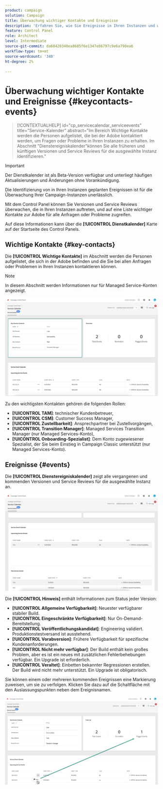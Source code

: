 ```yaml
---
product: campaign
solution: Campaign
title: Überwachung wichtiger Kontakte und Ereignisse
description: 'Erfahren Sie, wie Sie Ereignisse in Ihren Instanzen und wichtige Kontakte bei der Adobe identifizieren können. '
feature: Control Panel
role: Architect
level: Intermediate
source-git-commit: da68420340ea8605f6e1347e86797c9e6a790ea6
workflow-type: tm+mt
source-wordcount: '340'
ht-degree: 2%

---
```


# Überwachung wichtiger Kontakte und Ereignisse {#keycontacts-events}

>[!CONTEXTUALHELP]
>id="cp_servicecalendar_serviceevents"
>title="Service-Kalender"
>abstract="Im Bereich Wichtige Kontakte werden die Personen aufgelistet, die bei der Adobe kontaktiert werden, um Fragen oder Probleme in Ihren Instanzen zu erhalten. Im Abschnitt &quot;Dienstereigniskalender&quot;können Sie alle früheren und künftigen Versionen und Service Reviews für die ausgewählte Instanz identifizieren."

>[!IMPORTANT]
>
>Der Dienstkalender ist als Beta-Version verfügbar und unterliegt häufigen Aktualisierungen und Änderungen ohne Vorankündigung.

Die Identifizierung von in Ihren Instanzen geplanten Ereignissen ist für die Überwachung Ihrer Campaign-Instanzen unerlässlich.

Mit dem Control Panel können Sie Versionen und Service Reviews überwachen, die in Ihren Instanzen auftreten, und auf eine Liste wichtiger Kontakte zur Adobe für alle Anfragen oder Probleme zugreifen.

Auf diese Informationen kann über die **[!UICONTROL Dienstkalender]** Karte auf der Startseite des Control Panels.

## Wichtige Kontakte {#key-contacts}

Die **[!UICONTROL Wichtige Kontakte]** im Abschnitt werden die Personen aufgelistet, die sich in der Adobe befinden und die Sie bei allen Anfragen oder Problemen in Ihren Instanzen kontaktieren können.

>[!NOTE]
>
>In diesem Abschnitt werden Informationen nur für Managed Service-Konten angezeigt.

![](assets/service-events-contacts.png)

Zu den wichtigsten Kontakten gehören die folgenden Rollen:

* **[!UICONTROL TAM]**: technischer Kundenbetreuer,
* **[!UICONTROL CSM]**: Customer Success Manager,
* **[!UICONTROL Zustellbarkeit]**: Ansprechpartner bei Zustellvorgängen,
* **[!UICONTROL Transition Manager]**: Managed Services Transition Manager (nur Managed Services-Konto),
* **[!UICONTROL Onboarding-Spezialist]**: Dem Konto zugewiesener Spezialist, der Sie beim Einstieg in Campaign Classic unterstützt (nur Managed Services-Konto).

## Ereignisse {#events}

Die **[!UICONTROL Dienstereigniskalender]** zeigt alle vergangenen und kommenden Versionen und Service Reviews für die ausgewählte Instanz an.

![](assets/service-events-calendar.png)

Die **[!UICONTROL Hinweis]** enthält Informationen zum Status jeder Version:

* **[!UICONTROL Allgemeine Verfügbarkeit]**: Neuester verfügbarer stabiler Build.
* **[!UICONTROL Eingeschränkte Verfügbarkeit]**: Nur On-Demand-Bereitstellung.
* **[!UICONTROL Veröffentlichungskandidat]**: Engineering validiert. Produktionstestversand ist ausstehend.
* **[!UICONTROL Vorabversion]**: Frühere Verfügbarkeit für spezifische Kundenanforderungen.
* **[!UICONTROL Nicht mehr verfügbar]**: Der Build enthält kein großes Problem, aber es ist ein neues mit zusätzlichen Fehlerbehebungen verfügbar. Ein Upgrade ist erforderlich.
* **[!UICONTROL Veraltet]**: Einbetten bekannter Regressionen erstellen.
Der Build wird nicht mehr unterstützt. Ein Upgrade ist obligatorisch.

Sie können einem oder mehreren kommenden Ereignissen eine Markierung zuweisen, um sie zu verfolgen. Klicken Sie dazu auf die Schaltfläche mit den Auslassungspunkten neben dem Ereignisnamen.

![](assets/service-events-flag.png)
